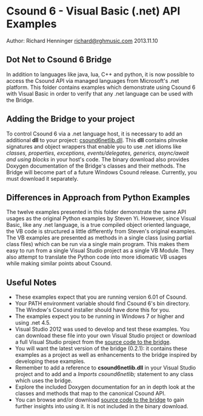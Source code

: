 # Csound 6 - Visual Basic (.net) API Examples
Author: Richard Henninger <richard@rghmusic.com> 
2013.11.10

## Dot Net to Csound 6 Bridge
In addition to languages like java, lua, C++ and python, it is now possible to access the Csound API via managed languages from Microsoft's .net platform.  This folder contains examples which demonstrate using Csound 6 with Visual Basic in order to verify that any .net language can be used with the Bridge.  

## Adding the Bridge to your project 
To control Csound 6 via a .net language host, it is necessary to add an additional **dll** to your project: [csound6netlib.dll](http://csound6net.codeplex.com).  This **dll** contains pInvoke signatures and object wrappers that enable you to use .net idioms like *classes, properties, exceptions, events/delegates, generics, async/await and using blocks* in your host's code.  The binary download also provides Doxygen documentation of the Bridge's classes and their methods.  The Bridge will become part of a future Windows Csound release.  Currently, you must download it separately.

## Differences in Approach from Python Examples
The twelve examples presented in this folder demonstrate the same API usages as the original Python examples by Steven Yi.  However, since Visual Basic, like any .net language, is a true compiled object oriented language, the VB code is structured a little differently from Steven's original examples.  The VB examples are presented as methods in a single class (using partial class files) which can be run via a single main program.  This makes them easy to run from a single Visual Studio project as a single VB Module.  They also attempt to translate the Python code into more idiomatic VB usages while making similar points about Csound.


## Useful Notes

* These examples expect that you are running version 6.01 of Csound.
* Your PATH environment variable should find Csound 6's bin directory. The Window's Csound installer should have done this for you.
* The examples expect you to be running in Windows 7 or higher and using .net 4.5.
* Visual Studio 2012 was used to develop and test these examples.  You can download these file into your own Visual Studio project or download a full Visual Studio project from the [source code to the bridge](http://csound6net.codeplex.com/SourceControl/latest).
* You will want the latest version of the bridge (0.2.1): it contains these examples as a project as well as enhancements to the bridge inspired by developing these examples. 
* Remember to add a reference to **csound6netlib.dll** in your Visual Studio project and to add and a *Imports csound6netlib;* statement to any class which uses the bridge.
* Explore the included Doxygen documentation for an in depth look at the classes and methods that map to the canonical Csound API.
* You can browse and/or download [source code to the bridge](https://csound6net.codeplex.com/SourceControl/latest#CsoundNetLib/csoundAPI_Examples/csoundAPI_Examples.cs) to gain further insights into using it.  It is not included in the binary download.